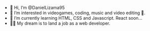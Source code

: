 - 👋 Hi, I’m @DanielLizama95
- 👀 I’m interested in videogames, coding, music and video editing 🎥.
- 🌱 I’m currently learning HTML, CSS and Javascript. React soon...
- 👨‍💻 My dream is to land a job as a web developer.

